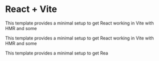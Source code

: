 # React + Vite

This template provides a minimal setup to get React working in Vite with HMR and some 

This template provides a minimal setup to get React working in Vite with HMR and some 

This template provides a minimal setup to get Rea
